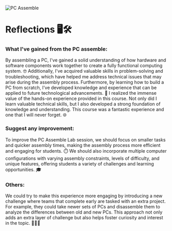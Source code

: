 ![PC Assemble](https://github.com/nurainabalqis/PC-Assemble/assets/148413115/0ac07e95-a658-4ff9-87b6-c93d0540f26c)

# Reflections 🖥️🛠️
### What I've gained from the PC assemble:
By assembling a PC, I've gained a solid understanding of how hardware and software components work together to create a fully functional computing system. 🤓 Additionally, I've acquired valuable skills in problem-solving and troubleshooting, which have helped me address technical issues that may arise during the assembly process. Furthermore, by learning how to build a PC from scratch, I've developed knowledge and experience that can be applied to future technological advancements. 🚀
I realized the immense value of the hands-on experience provided in this course. Not only did I learn valuable technical skills, but I also developed a strong foundation of knowledge and understanding. This course was a fantastic experience and one that I will never forget. 🌐

### Suggest any improvement:
To improve the PC Assemble Lab session, we should focus on smaller tasks and quicker assembly times, making the assembly process more efficient and engaging for students. ⏱️ We should also incorporate multiple computer configurations with varying assembly constraints, levels of difficulty, and unique features, offering students a variety of challenges and learning opportunities. 🎓

### Others:
We could try to make this experience more engaging by introducing a new challenge where teams that complete early are tasked with an extra project. For example, they could take newer sets of PCs and disassemble them to analyze the differences between old and new PCs. This approach not only adds an extra layer of challenge but also helps foster curiosity and interest in the topic. 🕵️‍♂️💡

